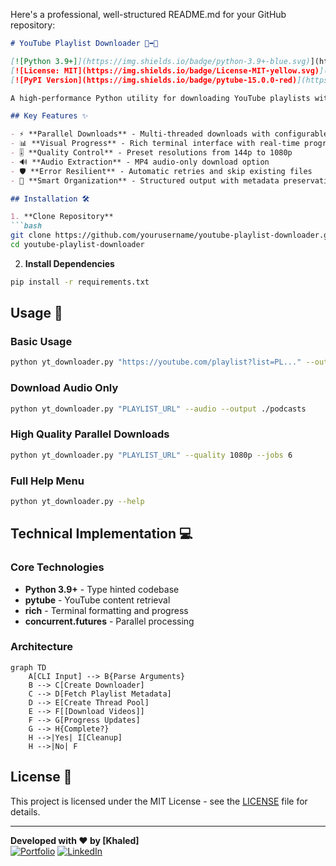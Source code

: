 Here's a professional, well-structured README.md for your GitHub repository:

```markdown
# YouTube Playlist Downloader 🎥➡️📁

[![Python 3.9+]](https://img.shields.io/badge/python-3.9+-blue.svg)](https://www.python.org/downloads/)
[![License: MIT](https://img.shields.io/badge/License-MIT-yellow.svg)](https://opensource.org/licenses/MIT)
[![PyPI Version](https://img.shields.io/badge/pytube-15.0.0-red)](https://pypi.org/project/pytube/)

A high-performance Python utility for downloading YouTube playlists with parallel downloads and quality selection. Perfect for content archivists, educators, and media enthusiasts.

## Key Features ✨

- ⚡ **Parallel Downloads** - Multi-threaded downloads with configurable workers
- 📊 **Visual Progress** - Rich terminal interface with real-time progress tracking
- 🎚️ **Quality Control** - Preset resolutions from 144p to 1080p
- 🔊 **Audio Extraction** - MP4 audio-only download option
- 🛡️ **Error Resilient** - Automatic retries and skip existing files
- 📁 **Smart Organization** - Structured output with metadata preservation

## Installation 🛠️

1. **Clone Repository**
```bash
git clone https://github.com/yourusername/youtube-playlist-downloader.git
cd youtube-playlist-downloader
```

2. **Install Dependencies**
```bash
pip install -r requirements.txt
```

## Usage 🚀

### Basic Usage
```bash
python yt_downloader.py "https://youtube.com/playlist?list=PL..." --output ./videos
```

### Download Audio Only
```bash
python yt_downloader.py "PLAYLIST_URL" --audio --output ./podcasts
```

### High Quality Parallel Downloads
```bash
python yt_downloader.py "PLAYLIST_URL" --quality 1080p --jobs 6
```

### Full Help Menu
```bash
python yt_downloader.py --help
```

## Technical Implementation 💻

### Core Technologies
- **Python 3.9+** - Type hinted codebase
- **pytube** - YouTube content retrieval
- **rich** - Terminal formatting and progress
- **concurrent.futures** - Parallel processing

### Architecture
```mermaid
graph TD
    A[CLI Input] --> B{Parse Arguments}
    B --> C[Create Downloader]
    C --> D[Fetch Playlist Metadata]
    D --> E[Create Thread Pool]
    E --> F[[Download Videos]]
    F --> G[Progress Updates]
    G --> H{Complete?}
    H -->|Yes| I[Cleanup]
    H -->|No| F
```


## License 📄

This project is licensed under the MIT License - see the [LICENSE](LICENSE) file for details.

---

**Developed with ❤️ by [Khaled]**  
[![Portfolio](https://img.shields.io/badge/-My%20Portfolio-blue)](https://www.freelancer.com/u/k5602)
[![LinkedIn](https://img.shields.io/badge/-LinkedIn-0077B5)](https://www.linkedin.com/in/khaled-mahmoud-b19210311/)
```
